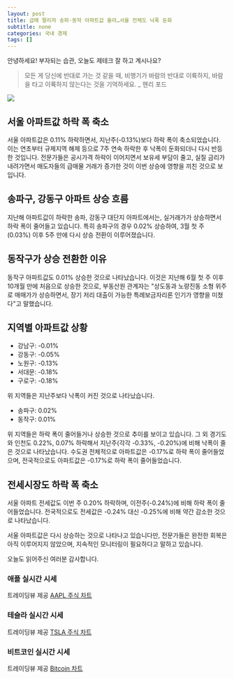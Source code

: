 ```yaml
---
layout: post
title: 급매 팔리자 송파·동작 아파트값 올라…서울 전체도 낙폭 둔화
subtitle: none
categories: 국내 경제
tags: []
---
```


안녕하세요! 부자되는 습관, 오늘도 제테크 잘 하고 계시나요?

> 모든 게 당신에 반대로 가는 것 같을 때, 비행기가 바람의 반대로 이륙하지, 바람을 타고 이륙하지 않는다는 것을 기억하세요. _ 헨리 포드





![](https://source.unsplash.com/800x450/?luxury)

##  서울 아파트값 하락 폭 축소
서울 아파트값은 0.11% 하락하면서, 지난주(-0.13%)보다 하락 폭이 축소되었습니다. 이는 연초부터 규제지역 해제 등으로 7주 연속 하락한 후 낙폭이 둔화되더니 다시 반등한 것입니다. 전문가들은 공시가격 하락이 이어지면서 보유세 부담이 줄고, 실질 금리가 내려가면서 매도자들의 급매물 거래가 증가한 것이 이번 상승에 영향을 끼친 것으로 보입니다.

## 송파구, 강동구 아파트 상승 흐름
지난해 아파트값이 하락한 송파, 강동구 대단지 아파트에서는, 실거래가가 상승하면서 하락 폭이 줄어들고 있습니다. 특히 송파구의 경우 0.02% 상승하여, 3월 첫 주(0.03%) 이후 5주 만에 다시 상승 전환이 이루어졌습니다.

## 동작구가 상승 전환한 이유
동작구 아파트값도 0.01% 상승한 것으로 나타났습니다. 이것은 지난해 6월 첫 주 이후 10개월 만에 처음으로 상승한 것으로, 부동산원 관계자는 "상도동과 노량진동 소형 위주로 매매가가 상승하면서, 장기 저리 대출이 가능한 특례보금자리론 인기가 영향을 미쳤다"고 말했습니다.

## 지역별 아파트값 상황
- 강남구: -0.01%
- 강동구: -0.05%
- 노원구: -0.13%
- 서대문: -0.18%
- 구로구: -0.18%

위 지역들은 지난주보다 낙폭이 커진 것으로 나타났습니다.

- 송파구: 0.02%
- 동작구: 0.01%

위 지역들은 하락 폭이 줄어들거나 상승한 것으로 추이를 보이고 있습니다. 그 외 경기도와 인천도 0.22%, 0.07% 하락해서 지난주(각각 -0.33%, -0.20%)에 비해 낙폭이 줄은 것으로 나타났습니다. 수도권 전체적으로 아파트값은 -0.17%로 하락 폭이 줄어들었으며, 전국적으로도 아파트값은 -0.17%로 하락 폭이 줄어들었습니다.

## 전세시장도 하락 폭 축소
서울 아파트 전세값도 이번 주 0.20% 하락하며, 이전주(-0.24%)에 비해 하락 폭이 줄어들었습니다. 전국적으로도 전세값은 -0.24% 대신 -0.25%에 비해 약간 감소한 것으로 나타났습니다.

서울 아파트값은 다시 상승하는 것으로 나타나고 있습니다만, 전문가들은 완전한 회복은 아직 이루어지지 않았으며, 지속적인 모니터링이 필요하다고 말하고 있습니다.

오늘도 읽어주신 여러분 감사합니다.

### 애플 실시간 시세


<!-- TradingView Widget BEGIN -->
<div class="tradingview-widget-container">
  <div id="tradingview_6a264"></div>
  <div class="tradingview-widget-copyright">트레이딩뷰 제공 <a href="https://kr.tradingview.com/symbols/NASDAQ-AAPL/" rel="noopener" target="_blank"><span class="blue-text">AAPL 주식 차트</span></a></div>
  <script type="text/javascript" src="https://s3.tradingview.com/tv.js"></script>
  <script type="text/javascript">
  new TradingView.widget(
  {
  "autosize": true,
  "symbol": "NASDAQ:AAPL",
  "interval": "D",
  "timezone": "Asia/Seoul",
  "theme": "light",
  "style": "1",
  "locale": "kr",
  "toolbar_bg": "#f1f3f6",
  "enable_publishing": false,
  "hide_top_toolbar": true,
  "hide_legend": true,
  "save_image": false,
  "container_id": "tradingview_6a264"
}
  );
  </script>
</div>
<!-- TradingView Widget END -->


### 테슬라 실시간 시세


<!-- TradingView Widget BEGIN -->
<div class="tradingview-widget-container">
  <div id="tradingview_39d77"></div>
  <div class="tradingview-widget-copyright">트레이딩뷰 제공 <a href="https://kr.tradingview.com/symbols/NASDAQ-TSLA/" rel="noopener" target="_blank"><span class="blue-text">TSLA 주식 차트</span></a></div>
  <script type="text/javascript" src="https://s3.tradingview.com/tv.js"></script>
  <script type="text/javascript">
  new TradingView.widget(
  {
  "autosize": true,
  "symbol": "NASDAQ:TSLA",
  "interval": "D",
  "timezone": "Asia/Seoul",
  "theme": "light",
  "style": "1",
  "locale": "kr",
  "toolbar_bg": "#f1f3f6",
  "enable_publishing": false,
  "hide_top_toolbar": true,
  "hide_legend": true,
  "save_image": false,
  "container_id": "tradingview_39d77"
}
  );
  </script>
</div>
<!-- TradingView Widget END -->


### 비트코인 실시간 시세


<!-- TradingView Widget BEGIN -->
<div class="tradingview-widget-container">
  <div id="tradingview_3f91e"></div>
  <div class="tradingview-widget-copyright">트레이딩뷰 제공 <a href="https://kr.tradingview.com/symbols/BTCUSD/?exchange=BITSTAMP" rel="noopener" target="_blank"><span class="blue-text">Bitcoin 차트</span></a></div>
  <script type="text/javascript" src="https://s3.tradingview.com/tv.js"></script>
  <script type="text/javascript">
  new TradingView.widget(
  {
  "autosize": true,
  "symbol": "BITSTAMP:BTCUSD",
  "interval": "D",
  "timezone": "Asia/Seoul",
  "theme": "light",
  "style": "1",
  "locale": "kr",
  "toolbar_bg": "#f1f3f6",
  "enable_publishing": false,
  "hide_top_toolbar": true,
  "hide_legend": true,
  "save_image": false,
  "container_id": "tradingview_3f91e"
}
  );
  </script>
</div>
<!-- TradingView Widget END -->

